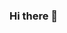 ### Hi there 👋 

<!--
**jozimarbrazil/jozimarbrazil** is a ✨ _special_ ✨ repository because its `README.md` (this file) appears on your GitHub profile.

I'm a Junior Software Developer recently graduated from a Bsc in IT and looking for an opportunity to start my career.

I have a great admiration for all the things that technology allows human beings to do.

🔭 I’m currently working on my portfolio website using React.
🌱 I’m currently studying for Java SE 8 Programmer I certification
👯 I’m looking to collaborate on open source
💬 Ask me about ... Anything

Languages and Tools:
Java

HTML5

CSS3

JavaScript

React

Node.js

python

flask

SQL

Git

GitHub

Docker

Terminal

Visual Studio Code


